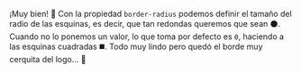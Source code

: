 ¡Muy bien! :clap: Con la propiedad `border-radius` podemos definir el tamaño del radio de las esquinas, es decir, que tan redondas queremos que sean :black_circle:. Cuando no lo ponemos un valor, lo que toma por defecto es `0`, haciendo a las esquinas cuadradas :black_medium_square:. Todo muy lindo pero quedó el borde muy cerquita del logo... :grimacing: